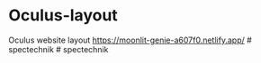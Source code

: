 # Oculus-layout
Oculus website layout
https://moonlit-genie-a607f0.netlify.app/
#   s p e c t e c h n i k  
 #   s p e c t e c h n i k  
 